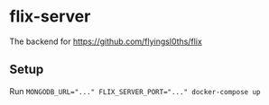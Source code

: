 # flix-server

The backend for https://github.com/flyingsl0ths/flix



## Setup

Run `MONGODB_URL="..." FLIX_SERVER_PORT="..." docker-compose up` 
